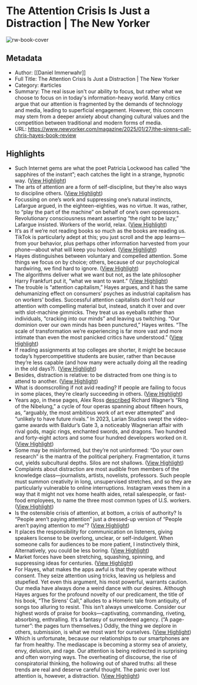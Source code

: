 # The Attention Crisis Is Just a Distraction | The New Yorker

![rw-book-cover](https://media.newyorker.com/photos/6787d88d61eb94c8c0fae775/master/pass/r45456.jpg)

## Metadata
- Author: [[Daniel Immerwahr]]
- Full Title: The Attention Crisis Is Just a Distraction | The New Yorker
- Category: #articles
- Summary: The real issue isn't our ability to focus, but rather what we choose to focus on in today's information-heavy world. Many critics argue that our attention is fragmented by the demands of technology and media, leading to superficial engagement. However, this concern may stem from a deeper anxiety about changing cultural values and the competition between traditional and modern forms of media.
- URL: https://www.newyorker.com/magazine/2025/01/27/the-sirens-call-chris-hayes-book-review

## Highlights
- Such Internet gems are what the poet Patricia Lockwood has called “the sapphires of the instant”; each catches the light in a strange, hypnotic way. ([View Highlight](https://read.readwise.io/read/01jn1ksm5xznbyrf4v1amr8kmm))
- The arts of attention are a form of self-discipline, but they’re also ways to discipline others. ([View Highlight](https://read.readwise.io/read/01jn1m18q0px3kmdnqnv716phc))
- Focussing on one’s work and suppressing one’s natural instincts, Lafargue argued, in the eighteen-eighties, was no virtue. It was, rather, to “play the part of the machine” on behalf of one’s own oppressors. Revolutionary consciousness meant asserting “the right to be lazy,” Lafargue insisted. Workers of the world, relax. ([View Highlight](https://read.readwise.io/read/01jn1m2hkf9ede7execj1rerra))
- It’s as if we’re not reading books so much as the books are reading us. TikTok is particularly adept at this; you just scroll and the app learns—from your behavior, plus perhaps other information harvested from your phone—about what will keep you hooked. ([View Highlight](https://read.readwise.io/read/01jn1m45an3pge1jgcyj3fhswd))
- Hayes distinguishes between voluntary and compelled attention. Some things we focus on by choice; others, because of our psychological hardwiring, we find hard to ignore. ([View Highlight](https://read.readwise.io/read/01jn1m5qb6wn8tg999adav69n4))
- The algorithms deliver what we want but not, as the late philosopher Harry Frankfurt put it, “what we want to want.” ([View Highlight](https://read.readwise.io/read/01jn1m662xx9v540z8qenmpmze))
- The trouble is “attention capitalism,” Hayes argues, and it has the same dehumanizing effect on consumers’ psyches as industrial capitalism has on workers’ bodies. Successful attention capitalists don’t hold our attention with compelling material but, instead, snatch it over and over with slot-machine gimmicks. They treat us as eyeballs rather than individuals, “cracking into our minds” and leaving us twitching. “Our dominion over our own minds has been punctured,” Hayes writes. “The scale of transformation we’re experiencing is far more vast and more intimate than even the most panicked critics have understood.” ([View Highlight](https://read.readwise.io/read/01jn1m7qvxqfpj772qz1x6z9ha))
- If reading assignments at top colleges are shorter, it might be because today’s hypercompetitive students are busier, rather than because they’re less capable (and how many were actually doing all the reading in the old days?). ([View Highlight](https://read.readwise.io/read/01jn1mayammsnreyk5nk5pcqtb))
- Besides, distraction is relative: to be distracted from one thing is to attend to another. ([View Highlight](https://read.readwise.io/read/01jn1mcfce76jmae8r04prbjtw))
- What is doomscrolling if not avid reading? If people are failing to focus in some places, they’re clearly succeeding in others. ([View Highlight](https://read.readwise.io/read/01jn1mcvsk378x796z6ykd7nqn))
- Years ago, in these pages, Alex Ross [described](https://www.newyorker.com/magazine/2011/04/25/secret-passage-alex-ross) Richard Wagner’s “Ring of the Nibelung,” a cycle of four operas spanning about fifteen hours, as, “arguably, the most ambitious work of art ever attempted” and “unlikely to have future rivals.” In 2023, Larian Studios swept the video-game awards with Baldur’s Gate 3, a noticeably Wagnerian affair with rival gods, magic rings, enchanted swords, and dragons. Two hundred and forty-eight actors and some four hundred developers worked on it. ([View Highlight](https://read.readwise.io/read/01jn1megvy8qkq2dfaff4eatkn))
- Some may be misinformed, but they’re not uninformed: “Do your own research” is the mantra of the political periphery. Fragmentation, it turns out, yields subcultural depths. Silos are not shallows. ([View Highlight](https://read.readwise.io/read/01jn1mjmhcfdn80s309m79c9qn))
- Complaints about distraction are most audible from members of the knowledge class—journalists, artists, novelists, professors. Such people must summon creativity in long, unsupervised stretches, and so they are particularly vulnerable to online interruptions. Instagram vexes them in a way that it might not vex home health aides, retail salespeople, or fast-food employees, to name the three most common types of U.S. workers. ([View Highlight](https://read.readwise.io/read/01jn1mkm3b4vxzadhep47yp3m4))
- Is the ostensible crisis of attention, at bottom, a crisis of authority? Is “People aren’t paying attention” just a dressed-up version of “People aren’t paying attention to *me*”? ([View Highlight](https://read.readwise.io/read/01jn1mm5kdz15zkvw2zh9n2nsz))
- It places the responsibility for communication on listeners, giving speakers license to be overlong, unclear, or self-indulgent. When someone calls for audiences to be more patient, I instinctively think, Alternatively, you could be less boring. ([View Highlight](https://read.readwise.io/read/01jn1mn2t9v4mxgcgapapk6yyv))
- Market forces have been stretching, squashing, spinning, and suppressing ideas for centuries. ([View Highlight](https://read.readwise.io/read/01jn1mpc1tgyf9z0b664mbjpb1))
- For Hayes, what makes the apps awful is that they operate without consent. They seize attention using tricks, leaving us helpless and stupefied. Yet even this argument, his most powerful, warrants caution. Our media have always done a weird dance with our desires. Although Hayes argues for the profound novelty of our predicament, the title of his book, “The Sirens’ Call,” alludes to a Homeric tale from antiquity, of songs too alluring to resist. This isn’t always unwelcome. Consider our highest words of praise for books—captivating, commanding, riveting, absorbing, enthralling. It’s a fantasy of surrendered agency. (“A page-turner”: the pages turn themselves.) Oddly, the thing we deplore in others, submission, is what we most want for ourselves. ([View Highlight](https://read.readwise.io/read/01jn1mq1zn14y91qb8esq67we7))
- Which is unfortunate, because our relationships to our smartphones are far from healthy. The mediascape is becoming a stormy sea of anxiety, envy, delusion, and rage. Our attention is being redirected in surprising and often worrying ways. The overheating of discourse, the rise of conspiratorial thinking, the hollowing out of shared truths: all these trends are real and deserve careful thought. The panic over lost attention is, however, a distraction. ([View Highlight](https://read.readwise.io/read/01jn1mr0gr8jnyfjayer8a9e58))
